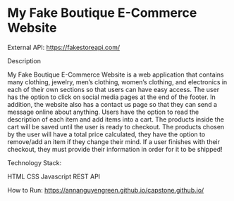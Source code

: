 # My Fake Boutique E-Commerce Website

External API: https://fakestoreapi.com/

Description

My Fake Boutique E-Commerce Website is a web application that contains many clothing, jewelry, men’s clothing, women’s clothing, and electronics in each of their own sections so that users can have easy access. The user has the option to click on social media pages at the end of the footer. In addition, the website also has a contact us page so that they can send a message online about anything. Users have the option to read the description of each item and add items into a cart. The products inside the cart will be saved until the user is ready to checkout. The products chosen by the user will have a total price calculated, they have the option to remove/add an item if they change their mind. If a user finishes with their checkout, they must provide their information in order for it to be shipped!


Technology Stack:

HTML
CSS
Javascript
REST API

How to Run: https://annanguyengreen.github.io/capstone.github.io/
  
